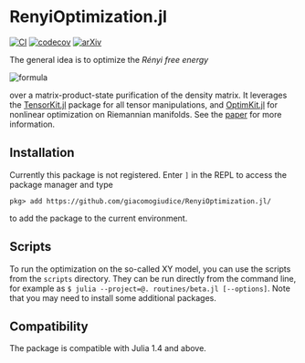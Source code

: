 # RenyiOptimization.jl

[![CI][ci-img]][ci-url]
[![codecov][codecov-img]][codecov-url]
[![arXiv][arxiv-img]][arxiv-url]

[ci-img]: https://github.com/giacomogiudice/RenyiOptimization.jl/workflows/CI/badge.svg
[ci-url]: https://github.com/giacomogiudice/RenyiOptimization.jl/actions?query=workflow%3ACI
[codecov-img]: https://codecov.io/gh/giacomogiudice/RenyiOptimization.jl/branch/master/graph/badge.svg?token=fQlukhogec
[codecov-url]: https://codecov.io/gh/giacomogiudice/RenyiOptimization.jl/
[arxiv-img]: https://img.shields.io/badge/arXiv-2012.12848-B31B1B.svg
[arxiv-url]: https://arxiv.org/abs/2012.12848

The general idea is to optimize the _Rényi free energy_

<!-- See hack in https://gist.github.com/a-rodin/fef3f543412d6e1ec5b6cf55bf197d7b  -->
![formula](https://render.githubusercontent.com/render/math?math=%5CLarge%20F(%5Crho)%20%3D%20%5Cmathrm%7BTr%7D(H%5Crho)%20%2B%20%5Cfrac%7B1%7D%7B%5Cbeta%7D%5Clog(%5Crho%5E2))

over a matrix-product-state purification of the density matrix.
It leverages the [TensorKit.jl](https://github.com/Jutho/TensorKit.jl/) package for all tensor manipulations, and [OptimKit.jl](https://github.com/jutho/OptimKit.jl) for nonlinear optimization on Riemannian manifolds.
See the [paper][arxiv-url] for more information.

## Installation

Currently this package is not registered.
Enter `]` in the REPL to access the package manager and type
```
pkg> add https://github.com/giacomogiudice/RenyiOptimization.jl/
```
to add the package to the current environment.

## Scripts

To run the optimization on the so-called XY model, you can use the scripts from the `scripts` directory.
They can be run directly from the command line, for example as `$ julia --project=@. routines/beta.jl [--options]`.
Note that you may need to install some additional packages.

## Compatibility

The package is compatible with Julia 1.4 and above.

